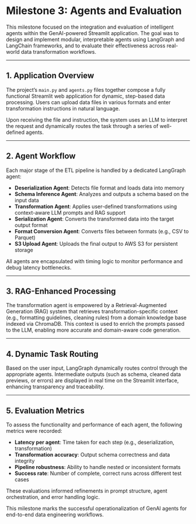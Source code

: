 # Milestone 3: Agents and Evaluation

This milestone focused on the integration and evaluation of intelligent agents within the GenAI-powered Streamlit application. The goal was to design and implement modular, interpretable agents using LangGraph and LangChain frameworks, and to evaluate their effectiveness across real-world data transformation workflows.

---

## 1. Application Overview

The project’s `main.py` and `agents.py` files together compose a fully functional Streamlit web application for dynamic, step-based data processing. Users can upload data files in various formats and enter transformation instructions in natural language.

Upon receiving the file and instruction, the system uses an LLM to interpret the request and dynamically routes the task through a series of well-defined agents.

---

## 2. Agent Workflow

Each major stage of the ETL pipeline is handled by a dedicated LangGraph agent:
- **Deserialization Agent**: Detects file format and loads data into memory
- **Schema Inference Agent**: Analyzes and outputs a schema based on the input data
- **Transformation Agent**: Applies user-defined transformations using context-aware LLM prompts and RAG support
- **Serialization Agent**: Converts the transformed data into the target output format
- **Format Conversion Agent**: Converts files between formats (e.g., CSV to Parquet)
- **S3 Upload Agent**: Uploads the final output to AWS S3 for persistent storage

All agents are encapsulated with timing logic to monitor performance and debug latency bottlenecks.

---

## 3. RAG-Enhanced Processing

The transformation agent is empowered by a Retrieval-Augmented Generation (RAG) system that retrieves transformation-specific context (e.g., formatting guidelines, cleaning rules) from a domain knowledge base indexed via ChromaDB. This context is used to enrich the prompts passed to the LLM, enabling more accurate and domain-aware code generation.

---

## 4. Dynamic Task Routing

Based on the user input, LangGraph dynamically routes control through the appropriate agents. Intermediate outputs (such as schema, cleaned data previews, or errors) are displayed in real time on the Streamlit interface, enhancing transparency and traceability.

---

## 5. Evaluation Metrics

To assess the functionality and performance of each agent, the following metrics were recorded:
- **Latency per agent**: Time taken for each step (e.g., deserialization, transformation)
- **Transformation accuracy**: Output schema correctness and data integrity
- **Pipeline robustness**: Ability to handle nested or inconsistent formats
- **Success rate**: Number of complete, correct runs across different test cases

These evaluations informed refinements in prompt structure, agent orchestration, and error handling logic.

This milestone marks the successful operationalization of GenAI agents for end-to-end data engineering workflows.

